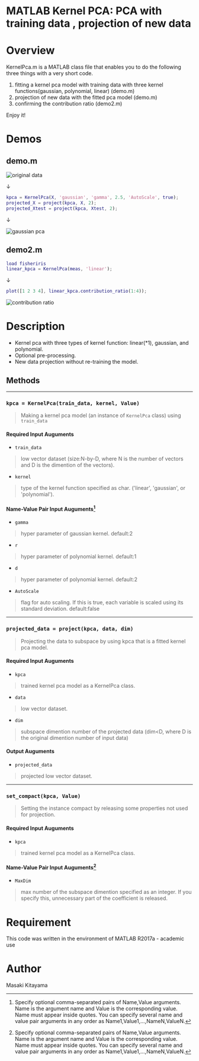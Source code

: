 ﻿MATLAB Kernel PCA: PCA with training data , projection of new data 
====

# Overview
KernelPca.m is a MATLAB class file that enables you to do the following three things with a very short code.
1. fitting a kernel pca model with training data with three kernel functions(gaussian, polynomial, linear) (demo.m)  
1. projection of new data with the fitted pca model (demo.m)  
1. confirming the contribution ratio (demo2.m)

Enjoy it!

# Demos
## demo.m

![original data](https://github.com/kitayama1234/MATLAB-Kernel-PCA/blob/master/image1.jpg)

↓

```matlab
kpca = KernelPca(X, 'gaussian', 'gamma', 2.5, 'AutoScale', true);  
projected_X = project(kpca, X, 2);  
projected_Xtest = project(kpca, Xtest, 2);
```

↓  

![gaussian pca](https://github.com/kitayama1234/MATLAB-Kernel-PCA/blob/master/image2.jpg)

## demo2.m

```matlab
load fisheriris
linear_kpca = KernelPca(meas, 'linear');
```
↓

```matlab
plot([1 2 3 4], linear_kpca.contribution_ratio(1:4));
```
![contribution ratio](https://github.com/kitayama1234/MATLAB-Kernel-PCA/blob/master/image3.jpg)



# Description

- Kernel pca with three types of kernel function: linear(*1), gaussian, and polynomial.
- Optional pre-processing.
- New data projection without re-training the model.

## Methods

***

### `kpca = KernelPca(train_data, kernel, Value)`
> Making a kernel pca model (an instance of `KernelPca` class) using `train_data`

#### Required Input Auguments

- `train_data`
> low vector dataset (size:N-by-D, where N is the number of vectors and D is the dimention of the vectors).

- `kernel`
> type of the kernel function specified as char.
> ('linear', 'gaussian', or 'polynomial').

#### Name-Value Pair Input Auguments[^2]

- `gamma`
> hyper parameter of gaussian kernel.
> default:2

- `r`
> hyper parameter of polynomial kernel.
> default:1

- `d`
> hyper parameter of polynomial kernel.
> default:2

- `AutoScale`
> flag for auto scaling.
> If this is true, each variable is scaled using its standard deviation.
> default:false

***

### `projected_data = project(kpca, data, dim)`
> Projecting the data to subspace by using kpca that is a fitted kernel pca model.

#### Required Input Auguments

- `kpca`
> trained kernel pca model as a KernelPca class.

- `data`
> low vector dataset.

- `dim`
> subspace dimention number of the projected data (dim<D, where D is the original dimention number of input data)

#### Output Auguments

- `projected_data`
> projected low vector dataset.

***

### `set_compact(kpca, Value)`
> Setting the instance compact by releasing some properties not used for projection.

#### Required Input Auguments

- `kpca`
> trained kernel pca model as a KernelPca class.

#### Name-Value Pair Input Auguments[^2]

- `MaxDim`
> max number of the subspace dimention specified as an integer.
> If you specify this, unnecessary part of the coefficient is released.





[^1]: Note that linear kernel is corresponding to the normal pca, but the internal algorithm is different from it.

[^2]: Specify optional comma-separated pairs of Name,Value arguments. Name is the argument name and Value is the corresponding value. Name must appear inside quotes. You can specify several name and value pair arguments in any order as Name1,Value1,...,NameN,ValueN.


# Requirement
This code was written in the environment of MATLAB R2017a - academic use

# Author
Masaki Kitayama


